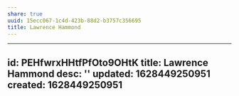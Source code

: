 ```yaml
---
share: true
uuid: 15ecc067-1c4d-423b-88d2-b3757c356695
title: Lawrence Hammond
---
```

---
id: PEHfwrxHHtfPfOto9OHtK
title: Lawrence Hammond
desc: ''
updated: 1628449250951
created: 1628449250951
---

